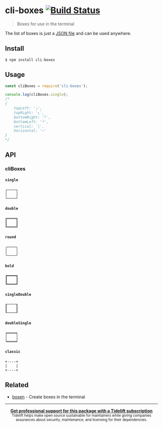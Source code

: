 # cli-boxes [![Build Status](https://travis-ci.com/sindresorhus/cli-boxes.svg?branch=master)](https://travis-ci.com/github/sindresorhus/cli-boxes)

> Boxes for use in the terminal

The list of boxes is just a [JSON file](boxes.json) and can be used anywhere.

## Install

```
$ npm install cli-boxes
```

## Usage

```js
const cliBoxes = require('cli-boxes');

console.log(cliBoxes.single);
/*
{
    topLeft: '┌',
    topRight: '┐',
    bottomRight: '┘',
    bottomLeft: '└',
    vertical: '│',
    horizontal: '─'
}
*/
```

## API

### cliBoxes

#### `single`

```
┌────┐
│    │
└────┘
```

#### `double`

```
╔════╗
║    ║
╚════╝
```

#### `round`

```
╭────╮
│    │
╰────╯
```

#### `bold`

```
┏━━━━┓
┃    ┃
┗━━━━┛
```

#### `singleDouble`

```
╓────╖
║    ║
╙────╜
```

#### `doubleSingle`

```
╒════╕
│    │
╘════╛
```

#### `classic`

```
+----+
|    |
+----+
```

## Related

- [boxen](https://github.com/sindresorhus/boxen) - Create boxes in the terminal

---

<div align="center">
	<b>
		<a href="https://tidelift.com/subscription/pkg/npm-cli-boxes?utm_source=npm-cli-boxes&utm_medium=referral&utm_campaign=readme">Get professional support for this package with a Tidelift subscription</a>
	</b>
	<br>
	<sub>
		Tidelift helps make open source sustainable for maintainers while giving companies<br>assurances about security, maintenance, and licensing for their dependencies.
	</sub>
</div>
